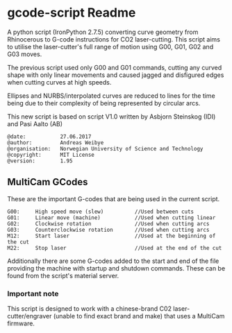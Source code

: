 # gcode-script Readme

A python script (IronPython 2.7.5) converting curve geometry from Rhinocerous to G-code instructions for CO2 laser-cutting. This script aims to utilise the laser-cutter's full range of motion using G00, G01, G02 and G03 moves.

The previous script used only G00 and G01 commands, cutting any curved shape with only linear movements and caused jagged and disfigured edges when cutting curves at high speeds. 

Ellipses and NURBS/interpolated curves are reduced to lines for the time being due to their complexity of being represented by circular arcs.

This new script is based on script V1.0 written by Asbjorn Steinskog (IDI) and Pasi Aalto (AB)


    @date:           27.06.2017
    @author:         Andreas Weibye
    @organisation:   Norwegian University of Science and Technology
    @copyright:      MIT License
    @version:        1.95



## MultiCam GCodes
These are the important G-codes that are being used in the current script. 

```
G00:     High speed move (slew)          //Used between cuts
G01:     Linear move (machine)           //Used when cutting linear
G02:     Clockwise rotation              //Used when cutting arcs
G03:     Counterclockwise rotation       //Used when cutting arcs
M12:     Start laser                     //Used at the beginning of the cut
M22:     Stop laser                      //Used at the end of the cut
```
Additionally there are some G-codes added to the start and end of the file providing the machine with startup and shutdown commands. These can be found from the script's material server. 

### Important note
This script is designed to work with a chinese-brand C02 laser-cutter/engraver (unable to find exact brand and make) that uses a MultiCam firmware.
